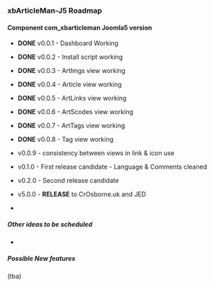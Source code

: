 ### xbArticleMan-J5 Roadmap

#### Component com_xbarticleman Joomla5 version

- **DONE** v0.0.1 - Dashboard Working
- **DONE** v0.0.2 - Install script working
- **DONE** v0.0.3 - ArtImgs view working
- **DONE** v0.0.4 - Article view working
- **DONE** v0.0.5 - ArtLinks view working

- **DONE** v0.0.6 - ArtScodes view working

- **DONE** v0.0.7 - ArtTags view working

- **DONE** v0.0.8 - Tag view working

- v0.0.9 - consistency between views in link & icon use

- v0.1.0 - First release candidate - Language & Comments cleaned

- v0.2.0 - Second release candidate

- v5.0.0 - **RELEASE** to CrOsborne.uk and JED

- 

##### Other ideas to be scheduled

- 



##### Possible New features

(tba)

